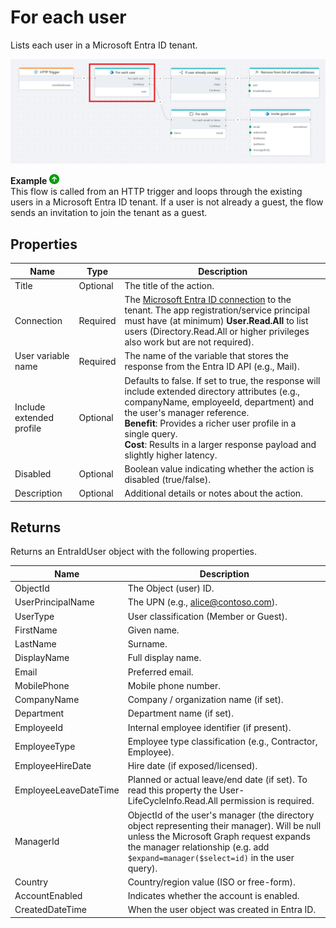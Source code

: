 # For each user

Lists each user in a Microsoft Entra ID tenant.

![Example Flow](../../../../images/flow/entra-id-for-each-user-example.png)

**Example** ![img](../../../../images/strz.jpg)  
This flow is called from an HTTP trigger and loops through the existing users in a Microsoft Entra ID tenant. If a user is not already a guest, the flow sends an invitation to join the tenant as a guest.

## Properties

| Name                     | Type     | Description                                                                 |
|--------------------------|----------|-----------------------------------------------------------------------------|
| Title                    | Optional | The title of the action.                                                    |
| Connection               | Required | The [Microsoft Entra ID connection](./connecting-to-entra-id.md) to the tenant. The app registration/service principal must have (at minimum) **User.Read.All** to list users (Directory.Read.All or higher privileges also work but are not required). |
| User variable name       | Required | The name of the variable that stores the response from the Entra ID API (e.g., Mail). |
| Include extended profile | Optional  | Defaults to false. If set to true, the response will include extended directory attributes (e.g., companyName, employeeId, department) and the user's manager reference.<br>**Benefit**: Provides a richer user profile in a single query.<br>**Cost**: Results in a larger response payload and slightly higher latency. |
| Disabled  | Optional | Boolean value indicating whether the action is disabled (true/false).  |
| Description              | Optional | Additional details or notes about the action.                               |

## Returns

Returns an EntraIdUser object with the following properties.

| Name            | Description |
|---------------------|-------------|
| ObjectId            | The Object (user) ID. |
| UserPrincipalName   | The UPN (e.g., alice@contoso.com). |
| UserType            | User classification (Member or Guest). |
| FirstName           | Given name. |
| LastName            | Surname. |
| DisplayName         | Full display name. |
| Email               | Preferred email. |
| MobilePhone         | Mobile phone number. |
| CompanyName         | Company / organization name (if set). |
| Department          | Department name (if set). |
| EmployeeId          | Internal employee identifier (if present). |
| EmployeeType        | Employee type classification (e.g., Contractor, Employee). |
| EmployeeHireDate    | Hire date (if exposed/licensed). |
| EmployeeLeaveDateTime | Planned or actual leave/end date (if set). To read this property the User-LifeCycleInfo.Read.All permission is required. |
| ManagerId | ObjectId of the user's manager (the directory object representing their manager). Will be null unless the Microsoft Graph request expands the manager relationship (e.g. add `$expand=manager($select=id)` in the user query). |
| Country             | Country/region value (ISO or free-form). |
| AccountEnabled      | Indicates whether the account is enabled. |
| CreatedDateTime     | When the user object was created in Entra ID. |